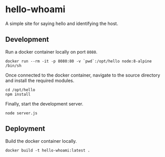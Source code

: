 # hello-whoami

A simple site for saying hello and identifying the host.

## Development

Run a docker container locally on port `8080`.

```
docker run --rm -it -p 8080:80 -v `pwd`:/opt/hello node:8-alpine /bin/sh
```

Once connected to the docker container, navigate to the source directory and
install the required modules.

```
cd /opt/hello
npm install
```

Finally, start the development server.

```
node server.js
```

## Deployment

Build the docker container locally.

```
docker build -t hello-whoami:latest .
```
